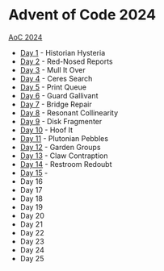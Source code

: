 # Advent of Code 2024

[AoC 2024](https://adventofcode.com/2024/)

- [Day 1](src/bin/y24d01.rs) - Historian Hysteria
- [Day 2](src/bin/y24d02.rs) - Red-Nosed Reports
- [Day 3](src/bin/y24d03.rs) - Mull It Over
- [Day 4](src/bin/y24d04.rs) - Ceres Search
- [Day 5](src/bin/y24d05.rs) - Print Queue
- [Day 6](src/bin/y24d06.rs) - Guard Gallivant
- [Day 7](src/bin/y24d07.rs) - Bridge Repair
- [Day 8](src/bin/y24d08.rs) - Resonant Collinearity
- [Day 9](src/bin/y24d09.rs) - Disk Fragmenter
- [Day 10](src/bin/y24d10.rs) - Hoof It
- [Day 11](src/bin/y24d11.rs) - Plutonian Pebbles
- [Day 12](src/bin/y24d12.rs) - Garden Groups
- [Day 13](src/bin/y24d13.rs) - Claw Contraption
- [Day 14](src/bin/y24d14.rs) - Restroom Redoubt
- [Day 15](src/bin/y24d15.rs) - 
- Day 16
- Day 17
- Day 18
- Day 19
- Day 20
- Day 21
- Day 22
- Day 23
- Day 24
- Day 25